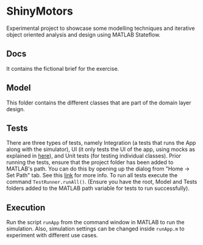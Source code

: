 # ShinyMotors
Experimental project to showcase some modelling techniques and iterative
object oriented analysis and design using MATLAB Stateflow.

## Docs
It contains the fictional brief for the exercise.

## Model
This folder contains the different classes that are part of the domain
layer design.

## Tests
There are three types of tests, namely Integration (a tests that runs the
App along with the simulator), UI (it only tests the UI of the app, using
mocks as explained in [here](https://uk.mathworks.com/help/matlab/matlab_prog/write-tests-that-use-app-testing-and-mocking-frameworks.html)),
and Unit tests (for testing individual classes).
Prior running the tests, ensure that the project folder has been added to MATLAB's path. You can do this by opening up the dialog from "Home -> Set Path" tab. See this [link](https://uk.mathworks.com/help/matlab/matlab_prog/resolve-error-undefined-function-or-variable.html) for more info.
To run all tests execute the command `TestRunner.runAll()`.
(Ensure you have the root, Model and Tests folders added to the MATLAB path
variable for tests to run successfully).

## Execution
Run the script `runApp` from the command window in MATLAB to run the simulation.
Also, simulation settings can be changed inside `runApp.m` to experiment
with different use cases.
